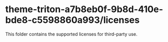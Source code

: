 # theme-triton-a7b8eb0f-9b8d-410e-bde8-c5598860a993/licenses

This folder contains the supported licenses for third-party use.
